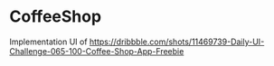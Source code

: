 # CoffeeShop

Implementation UI of https://dribbble.com/shots/11469739-Daily-UI-Challenge-065-100-Coffee-Shop-App-Freebie
